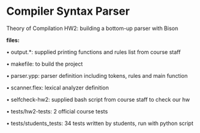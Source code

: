 # Compiler Syntax Parser

Theory of Compilation HW2: building a bottom-up parser with Bison

**files:**

• output.*:
supplied printing functions and rules list from course staff

• makefile:
to build the project

• parser.ypp:
parser definition including tokens, rules and main function

• scanner.flex:
lexical analyzer definition

• selfcheck-hw2:
supplied bash script from course staff to check our hw

• tests/hw2-tests:
2 official course tests

• tests/students_tests:
34 tests written by students, run with python script

